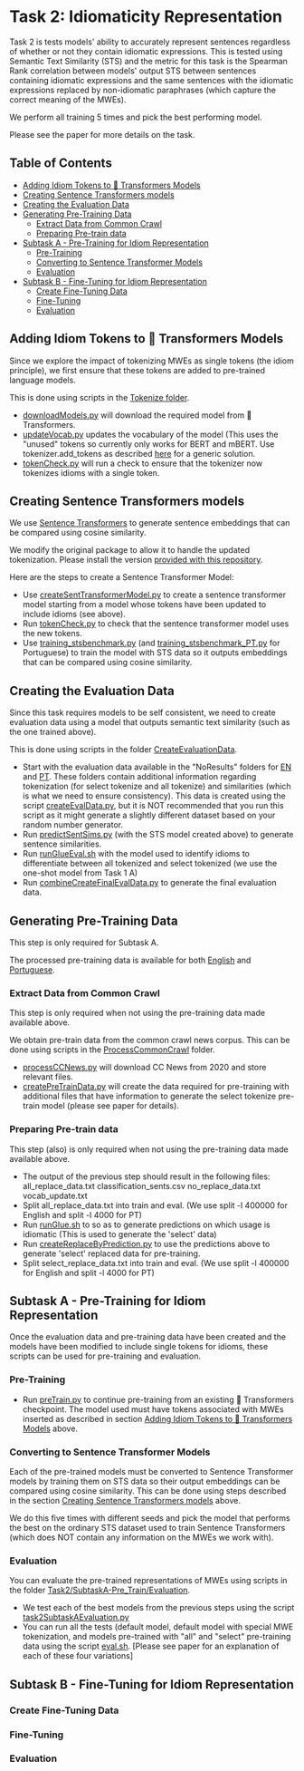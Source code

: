 
# Task 2: Idiomaticity Representation

Task 2 is tests models' ability to accurately represent sentences regardless of whether or not they contain idiomatic expressions. This is tested using Semantic Text Similarity (STS) and the metric for this task is the Spearman Rank correlation between models' output STS between sentences containing idiomatic expressions and the same sentences with the idiomatic expressions replaced by non-idiomatic paraphrases (which capture the correct meaning of the MWEs). 

We perform all training 5 times and pick the best performing model. 

Please see the paper for more details on the task. 

## Table of Contents

- [Adding Idiom Tokens to 🤗 Transformers Models](https://github.com/H-TayyarMadabushi/AStitchInLanguageModels/blob/main/Dataset/Task2/README.md#adding-idiom-tokens-to--transformers-models)
- [Creating Sentence Transformers models](https://github.com/H-TayyarMadabushi/AStitchInLanguageModels/blob/main/Dataset/Task2/README.md#creating-sentence-transformers-models)
- [Creating the Evaluation Data](https://github.com/H-TayyarMadabushi/AStitchInLanguageModels/blob/main/Dataset/Task2/README.md#creating-the-evaluation-data)
- [Generating Pre-Training Data](https://github.com/H-TayyarMadabushi/AStitchInLanguageModels/blob/main/Dataset/Task2/README.md#generating-pre-training-data)
	* [Extract Data from Common Crawl](https://github.com/H-TayyarMadabushi/AStitchInLanguageModels/blob/main/Dataset/Task2/README.md#extract-data-from-common-crawl)
	* [Preparing Pre-train data](https://github.com/H-TayyarMadabushi/AStitchInLanguageModels/blob/main/Dataset/Task2/README.md#preparing-pre-train-data)
- [Subtask A - Pre-Training for Idiom Representation](https://github.com/H-TayyarMadabushi/AStitchInLanguageModels/blob/main/Dataset/Task2/README.md#subtask-a---pre-training-for-idiom-representation)
	* [Pre-Training](https://github.com/H-TayyarMadabushi/AStitchInLanguageModels/blob/main/Dataset/Task2/README.md#pre-training)
	* [Converting to Sentence Transformer Models](https://github.com/H-TayyarMadabushi/AStitchInLanguageModels/blob/main/Dataset/Task2/README.md#converting-to-sentence-transformer-models)
	* [Evaluation](https://github.com/H-TayyarMadabushi/AStitchInLanguageModels/blob/main/Dataset/Task2/README.md#evaluation)
- [Subtask B - Fine-Tuning for Idiom Representation](https://github.com/H-TayyarMadabushi/AStitchInLanguageModels/blob/main/Dataset/Task2/README.md#subtask-b---fine-tuning-for-idiom-representation)
	* [Create Fine-Tuning Data](https://github.com/H-TayyarMadabushi/AStitchInLanguageModels/blob/main/Dataset/Task2/README.md#create-fine-tuning-data)
	* [Fine-Tuning](https://github.com/H-TayyarMadabushi/AStitchInLanguageModels/blob/main/Dataset/Task2/README.md#fine-tuning)
	* [Evaluation](https://github.com/H-TayyarMadabushi/AStitchInLanguageModels/blob/main/Dataset/Task2/README.md#evaluation-1)



## Adding Idiom Tokens to 🤗 Transformers Models

Since we explore the impact of tokenizing MWEs as single tokens (the idiom principle), we first ensure that these tokens are added to pre-trained language models.

This is done using scripts in the [Tokenize folder](https://github.com/H-TayyarMadabushi/AStitchInLanguageModels/tree/main/Dataset/Task2/Tokenize).  

* [downloadModels.py](https://github.com/H-TayyarMadabushi/AStitchInLanguageModels/blob/main/Dataset/Task2/Tokenize/downloadModels.py "downloadModels.py") will download the required model from 🤗 Transformers.
* [updateVocab.py](https://github.com/H-TayyarMadabushi/AStitchInLanguageModels/blob/main/Dataset/Task2/Tokenize/updateVocab.py "updateVocab.py") updates the vocabulary of the model (This uses the "unused" tokens so currently only works for BERT and mBERT. Use tokenizer.add_tokens as described [here](https://github.com/huggingface/tokenizers/issues/507#issuecomment-722275904) for a generic solution. 
*  [tokenCheck.py](https://github.com/H-TayyarMadabushi/AStitchInLanguageModels/blob/main/Dataset/Task2/Tokenize/tokenCheck.py "tokenCheck.py") will run a check to ensure that the tokenizer now tokenizes idioms with a single token. 


## Creating Sentence Transformers models

We use [Sentence Transformers](https://github.com/UKPLab/sentence-transformers) to generate sentence embeddings that can be compared using cosine similarity. 

We modify the original package to allow it to handle the updated tokenization. Please install the version [provided with this repository](https://github.com/H-TayyarMadabushi/AStitchInLanguageModels/tree/main/dependencies/sentence-transformers). 

Here are the steps to create a Sentence Transformer Model: 
* Use [createSentTransformerModel.py](https://github.com/H-TayyarMadabushi/AStitchInLanguageModels/blob/main/Dataset/Task2/sentenceTransformers/createSentTransformerModel.py "createSentTransformerModel.py") to create a sentence transformer model starting from a model whose tokens have been updated to include idioms (see above). 
* Run [tokenCheck.py](https://github.com/H-TayyarMadabushi/AStitchInLanguageModels/blob/main/Dataset/Task2/sentenceTransformers/tokenCheck.py "tokenCheck.py") to check that the sentence transformer model uses the new tokens. 
* Use [training_stsbenchmark.py](https://github.com/H-TayyarMadabushi/AStitchInLanguageModels/blob/main/Dataset/Task2/sentenceTransformers/training_stsbenchmark.py "training_stsbenchmark.py") (and [training_stsbenchmark_PT.py](https://github.com/H-TayyarMadabushi/AStitchInLanguageModels/blob/main/Dataset/Task2/sentenceTransformers/training_stsbenchmark_PT.py "training_stsbenchmark_PT.py") for Portuguese) to train the model with STS data so it outputs embeddings that can be compared using cosine similarity. 

## Creating the Evaluation Data

Since this task requires models to be self consistent, we need to create evaluation data using a model that outputs semantic text similarity (such as the one trained above). 

This is done using scripts in the folder [CreateEvaluationData](https://github.com/H-TayyarMadabushi/AStitchInLanguageModels/tree/main/Dataset/Task2/CreateEvaluationData "CreateEvaluationData"). 
* Start with the evaluation data available in the "NoResults" folders for [EN](https://github.com/H-TayyarMadabushi/AStitchInLanguageModels/tree/main/Dataset/Task2/CreateEvaluationData/EN/NoResults/evalData "This path skips through empty directories") and [PT](https://github.com/H-TayyarMadabushi/AStitchInLanguageModels/tree/main/Dataset/Task2/CreateEvaluationData/PT/NoResults/evalData "This path skips through empty directories"). These folders contain additional information regarding tokenization (for select tokenize and all tokenize) and similarities (which is what we need to ensure consistency). This data is created using the script [createEvalData.py](https://github.com/H-TayyarMadabushi/AStitchInLanguageModels/blob/main/Dataset/Task2/CreateEvaluationData/createEvalData.py "createEvalData.py"), but it is NOT recommended that you run this script as it might generate a slightly different dataset based on your random number generator.
* Run [predictSentSims.py](https://github.com/H-TayyarMadabushi/AStitchInLanguageModels/blob/main/Dataset/Task2/CreateEvaluationData/predictSentSims.py "predictSentSims.py") (with the STS model created above) to generate sentence similarities. 
* Run [runGlueEval.sh](https://github.com/H-TayyarMadabushi/AStitchInLanguageModels/blob/main/Dataset/Task2/CreateEvaluationData/runGlueEval.sh "runGlueEval.sh") with the model used to identify idioms to differentiate between all tokenized and select tokenized (we use the one-shot model from Task 1 A)
* Run [combineCreateFinalEvalData.py](https://github.com/H-TayyarMadabushi/AStitchInLanguageModels/blob/main/Dataset/Task2/CreateEvaluationData/combineCreateFinalEvalData.py "combineCreateFinalEvalData.py") to generate the final evaluation data. 

## Generating Pre-Training Data

This step is only required for Subtask A.

The processed pre-training data is available for both [English](https://github.com/H-TayyarMadabushi/AStitchInLanguageModels/tree/main/Dataset/Task2/EN_Pre-Train_Data "EN_Pre-Train_Data") and [Portuguese](https://github.com/H-TayyarMadabushi/AStitchInLanguageModels/tree/main/Dataset/Task2/PT_Pre-Train_Data "PT_Pre-Train_Data"). 

### Extract Data from Common Crawl
This step is only required when not using the pre-training data made available above. 

We obtain pre-train data from the common crawl news corpus. This can be done using scripts in the [ProcessCommonCrawl](https://github.com/H-TayyarMadabushi/AStitchInLanguageModels/tree/main/Dataset/Task2/ProcessCommonCrawl "ProcessCommonCrawl") folder. 
* [processCCNews.py](https://github.com/H-TayyarMadabushi/AStitchInLanguageModels/blob/main/Dataset/Task2/ProcessCommonCrawl/processCCNews.py "processCCNews.py") will download CC News from 2020 and store relevant files. 
* [createPreTrainData.py](https://github.com/H-TayyarMadabushi/AStitchInLanguageModels/blob/main/Dataset/Task2/ProcessCommonCrawl/createPreTrainData.py "createPreTrainData.py") will create the data required for pre-training with additional files that have information to generate the select tokenize pre-train model (please see paper for details). 

### Preparing Pre-train data 
This step (also) is only required when not using the pre-training data made available above. 

* The output of the previous step should result in the following files: all_replace_data.txt classification_sents.csv no_replace_data.txt vocab_update.txt
* Split all_replace_data.txt into train and eval. (We use split -l 400000 for English and split -l 4000 for PT)
* Run [runGlue.sh](https://github.com/H-TayyarMadabushi/AStitchInLanguageModels/blob/main/Dataset/Task2/SubtaskA-Pre_Train/runGlue.sh "runGlue.sh") to so as to generate predictions on which usage is idiomatic (This is used to generate the 'select' data)
* Run [createReplaceByPrediction.py](https://github.com/H-TayyarMadabushi/AStitchInLanguageModels/blob/main/Dataset/Task2/SubtaskA-Pre_Train/createReplaceByPrediction.py "createReplaceByPrediction.py") to use the predictions above to generate 'select' replaced data for pre-training. 
* Split select_replace_data.txt into train and eval. (We use split -l 400000 for English and split -l 4000 for PT)

## Subtask A - Pre-Training for Idiom Representation

Once the evaluation data and pre-training data have been created and the models have been modified to include single tokens for idioms, these scripts can be used for pre-training and evaluation. 

### Pre-Training 
* Run [preTrain.py](https://github.com/H-TayyarMadabushi/AStitchInLanguageModels/blob/main/Dataset/Task2/SubtaskA-Pre_Train/preTrain.py "preTrain.py") to continue pre-training from an existing  🤗 Transformers checkpoint. The model used must have tokens associated with MWEs inserted as described in section [Adding Idiom Tokens to 🤗 Transformers Models](https://github.com/H-TayyarMadabushi/AStitchInLanguageModels/blob/main/Dataset/Task2/README.md#adding-idiom-tokens-to--transformers-models) above. 

### Converting to Sentence Transformer Models

Each of the pre-trained models must be converted to Sentence Transformer models by training them on STS data so their output embeddings can be compared using cosine similarity. This can be done using steps described in the section [Creating Sentence Transformers models](https://github.com/H-TayyarMadabushi/AStitchInLanguageModels/blob/main/Dataset/Task2/README.md#creating-sentence-transformers-models) above. 

We do this five times with different seeds and pick the model that performs the best on the ordinary STS dataset used to train Sentence Transformers (which does NOT contain any information on the MWEs we work with). 

### Evaluation
You can evaluate the pre-trained representations of MWEs using scripts in the folder [Task2/SubtaskA-Pre_Train/Evaluation](https://github.com/H-TayyarMadabushi/AStitchInLanguageModels/tree/main/Dataset/Task2/SubtaskA-Pre_Train/Evaluation "Evaluation"). 
* We test each of the best models from the previous steps using the script [task2SubtaskAEvaluation.py](https://github.com/H-TayyarMadabushi/AStitchInLanguageModels/blob/main/Dataset/Task2/SubtaskA-Pre_Train/Evaluation/task2SubtaskAEvaluation.py "task2SubtaskAEvaluation.py")
* You can run all the tests (default model, default model with special MWE tokenization, and models pre-trained with "all" and "select" pre-training data using the script [eval.sh](https://github.com/H-TayyarMadabushi/AStitchInLanguageModels/blob/main/Dataset/Task2/SubtaskA-Pre_Train/Evaluation/eval.sh "eval.sh"). [Please see paper for an explanation of each of these four variations]

## Subtask B - Fine-Tuning for Idiom Representation

### Create Fine-Tuning Data

### Fine-Tuning

### Evaluation
